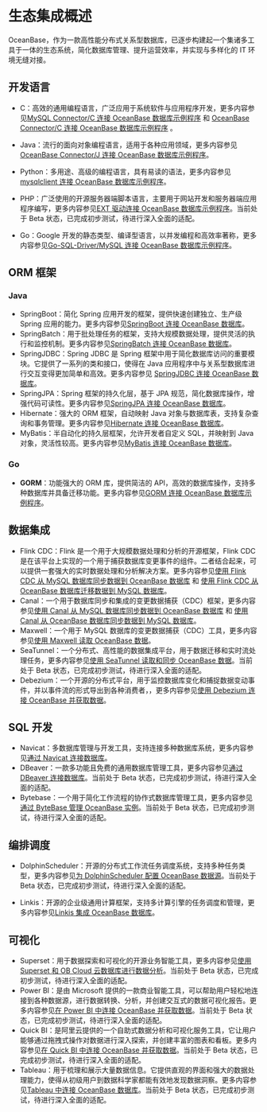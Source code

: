 # 生态集成概述

OceanBase，作为一款高性能分布式关系型数据库，已逐步构建起一个集诸多工具于一体的生态系统，简化数据库管理、提升运营效率，并实现与多样化的 IT 环境无缝对接。

## 开发语言

* C：高效的通用编程语言，广泛应用于系统软件与应用程序开发，更多内容参见[MySQL Connector/C 连接 OceanBase 数据库示例程序](../300.develop/100.application-development-of-mysql-mode/200.sample-program-of-mysql-mode/300.c-of-mysql-mode/100.connect-to-the-oceanbase-database-through-mysql-connector-c-of-mysql-mode.md) 和 [OceanBase Connector/C 连接 OceanBase 数据库示例程序](../300.develop/200.application-development-of-oracle-mode/200.sample-program-of-oracle-mode/300.c-of-oracle-mode/200.oceanbase-connector-odbc-connection-to-oceanbase-database-sample-program.md) 。
* Java：流行的面向对象编程语言，适用于各种应用领域，更多内容参见[OceanBase Connector/J 连接 OceanBase 数据库示例程序](../300.develop/200.application-development-of-oracle-mode/200.sample-program-of-oracle-mode/100.java-of-oracle-mode/100.oceanbase-connector-j-connection-to-oceanbase-database-sample-program.md)。
* Python：多用途、高级的编程语言，具有易读的语法，更多内容参见[mysqlclient 连接 OceanBase 数据库示例程序](../300.develop/100.application-development-of-mysql-mode/200.sample-program-of-mysql-mode/200.python-of-mysql-mode/100.mysqlclient-connection-to-oceanbase-database-sample-program.md)。

* PHP：广泛使用的开源服务器端脚本语言，主要用于网站开发和服务器端应用程序编写，更多内容参见[EXT 驱动连接 OceanBase 数据库示例程序](../300.develop/100.application-development-of-mysql-mode/200.sample-program-of-mysql-mode/500.php-of-mysql-mode/100.ext-driver-connects-to-oceanbase-database.md)。当前处于 Beta 状态，已完成初步测试，待进行深入全面的适配。
* Go：Google 开发的静态类型、编译型语言，以并发编程和高效率著称，更多内容参见[Go-SQL-Driver/MySQL 连接 OceanBase 数据库示例程序](../300.develop/100.application-development-of-mysql-mode/200.sample-program-of-mysql-mode/400.go-of-mysql-mode/1.go-sql-driver-mysql-connection-oceanbase-sample-program.md)。

## ORM 框架

### Java

* SpringBoot：简化 Spring 应用开发的框架，提供快速创建独立、生产级 Spring 应用的能力。更多内容参见[SpringBoot 连接 OceanBase 数据库](200.orms-frameworks/100.java/100.connect-to-the-oceanbase-database-through-spring-boot.md)。
* SpringBatch：用于批处理任务的框架，支持大规模数据处理，提供灵活的执行和监控机制。更多内容参见[SpringBatch 连接 OceanBase 数据库](200.orms-frameworks/100.java/200.connect-to-the-oceanbase-database-through-spring-batch.md)。
* SpringJDBC：Spring JDBC 是 Spring 框架中用于简化数据库访问的重要模块。它提供了一系列的类和接口，使得在 Java 应用程序中与关系型数据库进行交互变得更加简单和高效。更多内容参见 [SpringJDBC 连接 OceanBase 数据库](200.orms-frameworks/100.java/300.connect-to-the-oceanbase-database-through-spring-jdbc.md)。
* SpringJPA：Spring 框架的持久化层，基于 JPA 规范，简化数据库操作，增强代码可读性。更多内容参见[SpringJPA 连接 OceanBase 数据库](200.orms-frameworks/100.java/400.connect-to-the-oceanbase-database-through-springjpa.md)。
* Hibernate：强大的 ORM 框架，自动映射 Java 对象与数据库表，支持复杂查询和事务管理。更多内容参见[Hibernate 连接 OceanBase 数据库](200.orms-frameworks/100.java/500.connect-to-the-oceanbase-database-through-hibernate.md)。
* MyBatis：半自动化的持久层框架，允许开发者自定义 SQL，并映射到 Java 对象，灵活性较高。更多内容参见[MyBatis 连接 OceanBase 数据库](200.orms-frameworks/100.java/600.connect-to-the-oceanbase-database-through-mybatis.md)。

### Go

* **GORM**：功能强大的 ORM 库，提供简洁的 API，高效的数据库操作，支持多种数据库并具备迁移功能。更多内容参见[GORM 连接 OceanBase 数据库示例程序](200.orms-frameworks/300.go/100.gorm-connection-oceanbase-database-program.md)。

## 数据集成

* Flink CDC：Flink 是一个用于大规模数据处理和分析的开源框架，Flink CDC 是在该平台上实现的一个用于捕获数据库变更事件的组件。二者结合起来，可以提供一套强大的实时数据处理和分析解决方案。更多内容参见[使用 Flink CDC 从 MySQL 数据库同步数据到 OceanBase 数据库](../500.data-migration/200.migrate-data-from-mysql-database-to-oceanbase-database/600.use-flink-cdc-to-migrate-data-from-mysql-database-to-oceanbase-database.md) 和 [使用 Flink CDC 从 OceanBase 数据库迁移数据到 MySQL 数据库](../500.data-migration/300.migrate-data-from-oceanbase-database-to-mysql-database/500.use-flink-cdc-to-migrate-data-from-oceanbase-database-to-mysql-database.md)。
* Canal：一个用于数据库同步和集成的变更数据捕获（CDC）框架，更多内容参见[使用 Canal 从 MySQL 数据库同步数据到 OceanBase 数据库](../500.data-migration/200.migrate-data-from-mysql-database-to-oceanbase-database/500.use-canal-to-migrate-data-from-mysql-database-to-oceanbase-database.md) 和 [使用 Canal 从 OceanBase 数据库同步数据到 MySQL 数据库](../500.data-migration/300.migrate-data-from-oceanbase-database-to-mysql-database/300.use-canal-to-migrate-data-from-oceanbase-database-to-mysql-database.md)。
* Maxwell：一个用于 MySQL 数据库的变更数据捕获（CDC）工具，更多内容参见[使用 Maxwell 读取 OceanBase 数据](400.data-ingestion/1500.maxwell.md)。
* SeaTunnel：一个分布式、高性能的数据集成平台，用于数据迁移和实时流处理任务，更多内容参见[使用 SeaTunnel 读取和同步 OceanBase 数据](400.data-ingestion/1300.seatunnel.md)。当前处于 Beta 状态，已完成初步测试，待进行深入全面的适配。
* Debezium：一个开源的分布式平台，用于监控数据库变化和捕捉数据变动事件，并以事件流的形式导出到各种消费者，，更多内容参见[使用 Debezium 连接 OceanBase 并获取数据](400.data-ingestion/1600.debezium.md)。

## SQL 开发

* Navicat：多数据库管理与开发工具，支持连接多种数据库系统，更多内容参见[通过 Navicat 连接数据库](500.sql-development/400.navicat.md)。
* DBeaver：一款多功能且免费的通用数据库管理工具，更多内容参见[通过 DBeaver 连接数据库](500.sql-development/300.dbeaver.md)。当前处于 Beta 状态，已完成初步测试，待进行深入全面的适配。
* Bytebase：一个用于简化工作流程的协作式数据库管理工具，更多内容参见[通过 ByteBase 管理 OceanBase 实例](500.sql-development/200.bytebase.md)。当前处于 Beta 状态，已完成初步测试，待进行深入全面的适配。


## 编排调度

* DolphinScheduler：开源的分布式工作流任务调度系统，支持多种任务类型，更多内容参见[为 DolphinScheduler 配置 OceanBase 数据源](600.orchestration/1200.dolphinscheduler.md)。当前处于 Beta 状态，已完成初步测试，待进行深入全面的适配。

* Linkis：开源的企业级通用计算框架，支持多计算引擎的任务调度和管理，更多内容参见[Linkis 集成 OceanBase 数据库](600.orchestration/1400.linkis.md)。


## 可视化

* Superset：用于数据探索和可视化的开源业务智能工具，更多内容参见[使用 Superset 和 OB Cloud 云数据库进行数据分析](700.visualization/100.superset-mysql-connection-oceanbase-sample-program.md)。当前处于 Beta 状态，已完成初步测试，待进行深入全面的适配。
* Power BI：是由 Microsoft 提供的一款商业智能工具，可以帮助用户轻松地连接到各种数据源，进行数据转换、分析，并创建交互式的数据可视化报告。更多内容参见[在 Power BI 中连接 OceanBase 并获取数据](700.visualization/300.power-bi.md)。当前处于 Beta 状态，已完成初步测试，待进行深入全面的适配。
* Quick BI：是阿里云提供的一个自助式数据分析和可视化服务工具，它让用户能够通过拖拽式操作对数据进行深入探索，并创建丰富的图表和看板。更多内容参见[在 Quick BI 中连接 OceanBase 并获取数据](700.visualization/400.quick-bi.md)。当前处于 Beta 状态，已完成初步测试，待进行深入全面的适配。
* Tableau：用于梳理和展示大量数据信息。它提供直观的界面和强大的数据处理能力，使得从初级用户到数据科学家都能有效地发现数据洞察。更多内容参见[Tableau 中连接 OceanBase 数据库](700.visualization/500.tableau.md)。当前处于 Beta 状态，已完成初步测试，待进行深入全面的适配。
